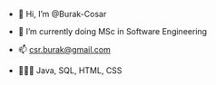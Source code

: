- 👋 Hi, I’m @Burak-Cosar

- 🌱 I’m currently doing MSc in Software Engineering 
- 📫 csr.burak@gmail.com

- 👨🏻‍💻 Java, SQL, HTML, CSS
